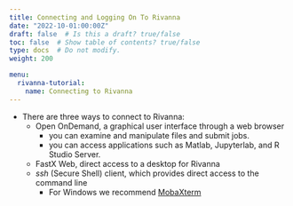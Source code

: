 ```yaml
---
title: Connecting and Logging On To Rivanna
date: "2022-10-01:00:00Z"
draft: false  # Is this a draft? true/false
toc: false  # Show table of contents? true/false
type: docs  # Do not modify.
weight: 200

menu:
  rivanna-tutorial:
    name: Connecting to Rivanna 
---
```


* There are three ways to connect to Rivanna:
  * Open OnDemand, a graphical user interface through a web browser
    * you can examine and manipulate files and submit jobs.
    * you can access applications such as Matlab, Jupyterlab, and R Studio Server.
  * FastX Web, direct access to a desktop for Rivanna 
  * _ssh_ (Secure Shell) client, which provides direct access to the command line
     * For Windows we recommend [MobaXterm](https://mobaxterm.mobatek.net/)


